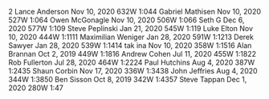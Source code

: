 2   Lance Anderson   Nov 10, 2020   632W   1:044   Gabriel Mathisen   Nov 10, 2020   527W   1:064   Owen McGonagle   Nov 10, 2020   506W   1:066   Seth G   Dec 6, 2020   577W   1:109   Steve Peplinski   Jan 21, 2020   545W   1:119   Luke Elton   Nov 10, 2020   444W   1:1111   Maximilian Weniger   Jan 28, 2020   591W   1:1213   Derek Sawyer   Jan 28, 2020   539W   1:1414   tak ina   Nov 10, 2020   358W   1:1516   Alan Brannan   Oct 2, 2019   449W   1:1816   Andrew Cohen   Jul 11, 2020   455W   1:1822   Rob Fullerton   Jul 28, 2020   464W   1:2224   Paul Hutchins   Aug 4, 2020   387W   1:2435   Shaun Corbin   Nov 17, 2020   336W   1:3438   John Jeffries   Aug 4, 2020   344W   1:3850   Ben Sisson   Oct 8, 2019   342W   1:4357   Steve Tappan   Dec 1, 2020   280W   1:47